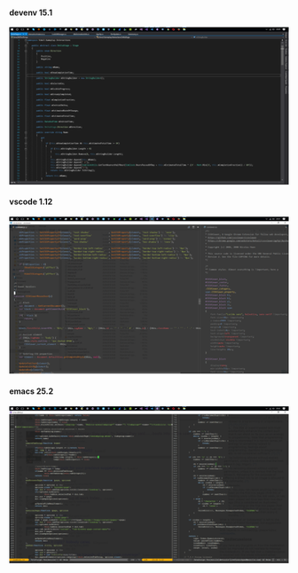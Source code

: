 #### devenv 15.1

![screenhot](https://raw.githubusercontent.com/miled/editors.cfg/master/devenv.png)

#### vscode 1.12

![screenhot](https://raw.githubusercontent.com/miled/editors.cfg/master/vscode.png)

#### emacs 25.2


![screenhot](https://raw.githubusercontent.com/miled/editors.cfg/master/emacs.png)
